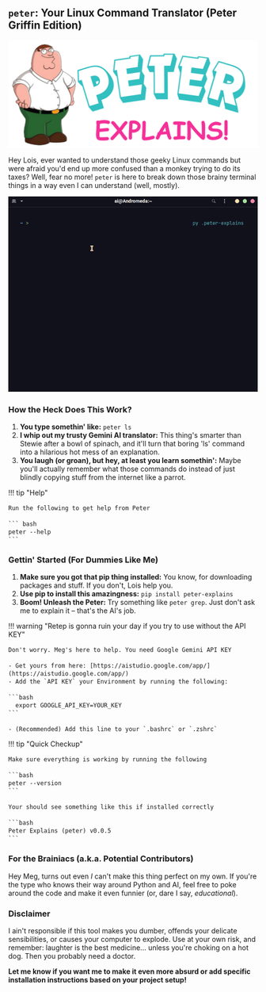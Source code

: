 ## **`peter`: Your Linux Command Translator (Peter Griffin Edition)**

![Banner](assets/banner.png)

Hey Lois, ever wanted to understand those geeky Linux commands but were afraid you'd end up more confused than a monkey trying to do its taxes? Well, fear no more! `peter` is here to break down those brainy terminal things in a way even I can understand (well, mostly).

![Demo](assets/demo.gif)

### **How the Heck Does This Work?**

1. **You type somethin' like:** `peter ls`
2. **I whip out my trusty Gemini AI translator:** This thing's smarter than Stewie after a bowl of spinach, and it'll turn that boring 'ls' command into a hilarious hot mess of an explanation.
3. **You laugh (or groan), but hey, at least you learn somethin':** Maybe you'll actually remember what those commands do instead of just blindly copying stuff from the internet like a parrot.

!!! tip "Help"

    Run the following to get help from Peter

    ``` bash
    peter --help
    ```

### **Gettin' Started (For Dummies Like Me)**

1. **Make sure you got that pip thing installed:** You know, for downloading packages and stuff. If you don't, Lois help you.
2. **Use pip to install this amazingness:** `pip install peter-explains`
3. **Boom! Unleash the Peter:** Try something like `peter grep`. Just don't ask me to explain it – that's the AI's job.

!!! warning "Retep is gonna ruin your day if you try to use without the API KEY"

    Don't worry. Meg's here to help. You need Google Gemini API KEY

    - Get yours from here: [https://aistudio.google.com/app/](https://aistudio.google.com/app/)
    - Add the `API KEY` your Environment by running the following:

    ```bash
      export GOOGLE_API_KEY=YOUR_KEY
    ```

    - (Recommended) Add this line to your `.bashrc` or `.zshrc`

!!! tip "Quick Checkup"

    Make sure everything is working by running the following

    ```bash
    peter --version
    ```

    Your should see something like this if installed correctly

    ```bash
    Peter Explains (peter) v0.0.5
    ```

### **For the Brainiacs (a.k.a. Potential Contributors)**

Hey Meg, turns out even _I_ can't make this thing perfect on my own. If you're the type who knows their way around Python and AI, feel free to poke around the code and make it even funnier (or, dare I say, _educational_).

### **Disclaimer**

I ain't responsible if this tool makes you dumber, offends your delicate sensibilities, or causes your computer to explode. Use at your own risk, and remember: laughter is the best medicine... unless you're choking on a hot dog. Then you probably need a doctor.

**Let me know if you want me to make it even more absurd or add specific installation instructions based on your project setup!**
